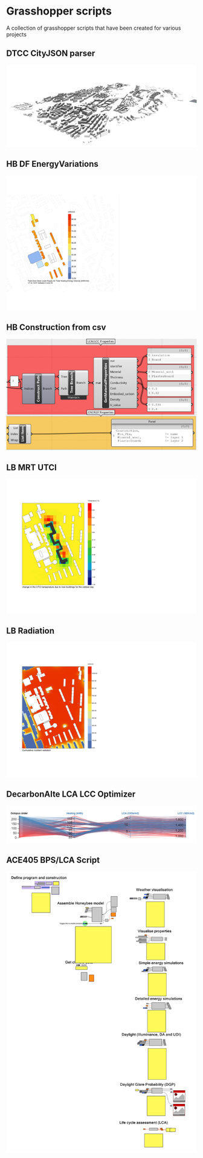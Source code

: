 # Grasshopper scripts

A collection of grasshopper scripts that have been created for various projects


## DTCC CityJSON parser
![Model](DTCC_CITYJSON_parser/media/citymodel.png)
## HB DF EnergyVariations
![](/Grasshopper%20Scripts/HB_DF_EnergyVariations/media/media.jpg)
## HB Construction from csv
![](/Grasshopper%20Scripts/HBConstruction%20_from_CSV/media/mat_properties.png)
## LB MRT UTCI
![](/Grasshopper%20Scripts/LB_MRT_UTCI/media/coldest_day_option6.jpg)
## LB Radiation
![](/Grasshopper%20Scripts/LB_Radiation/media/base.jpg)
## DecarbonAIte LCA LCC Optimizer
![](/Grasshopper%20Scripts/DecarbonAIte_LCA_LCC_Optimizer/media/designexplorer.PNG)
## ACE405 BPS/LCA Script
![ACE405 BPS/LCA Script](ACE405_bps_lca_script/img/screenshot.png)

